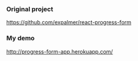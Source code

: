### Original project
https://github.com/expalmer/react-progress-form

### My demo
http://progress-form-app.herokuapp.com/